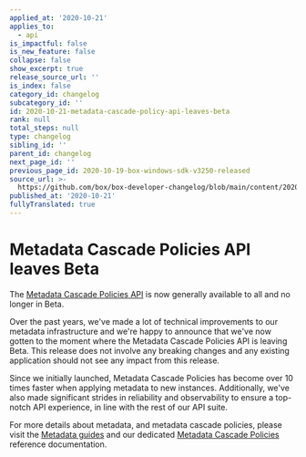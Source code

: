 ```yaml
---
applied_at: '2020-10-21'
applies_to:
  - api
is_impactful: false
is_new_feature: false
collapse: false
show_excerpt: true
release_source_url: ''
is_index: false
category_id: changelog
subcategory_id: ''
id: 2020-10-21-metadata-cascade-policy-api-leaves-beta
rank: null
total_steps: null
type: changelog
sibling_id: ''
parent_id: changelog
next_page_id: ''
previous_page_id: 2020-10-19-box-windows-sdk-v3250-released
source_url: >-
  https://github.com/box/box-developer-changelog/blob/main/content/2020/10-21-metadata-cascade-policy-api-leaves-beta.md
published_at: '2020-10-21'
fullyTranslated: true
---
```

# Metadata Cascade Policies API leaves Beta

The [Metadata Cascade Policies API][mdc_api] is now generally available to all and no longer in Beta.

Over the past years, we've made a lot of technical improvements to our metadata infrastructure and we're happy to announce that we've now gotten to the moment where the Metadata Cascade Policies API is leaving Beta. This release does not involve any breaking changes and any existing application should not see any impact from this release.

Since we initially launched, Metadata Cascade Policies has become over 10 times faster when applying metadata to new instances. Additionally, we've also made significant strides in reliability and observability to ensure a top-notch API experience, in line with the rest of our API suite.

For more details about metadata, and metadata cascade policies, please visit the [Metadata guides][guides] and our dedicated [Metadata Cascade Policies][mdc_api] reference documentation.

[mdc_api]: e://post_metadata_cascade_policies

[guides]: g://metadata
